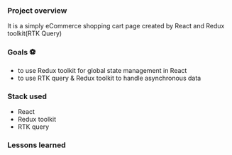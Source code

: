 ### Project overview

It is a simply eCommerce shopping cart page created by React and Redux toolkit(RTK Query)

### Goals ⚽
- to use Redux toolkit for global state management in React
- to use RTK query & Redux toolkit to handle asynchronous data 

### Stack used
- React
- Redux toolkit
- RTK query

### Lessons learned




